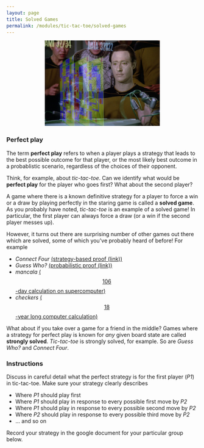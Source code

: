 ```yaml
---
layout: page
title: Solved Games
permalink: /modules/tic-tac-toe/solved-games
---
```


<p align="center"><img src="fig/data-star-trek.jpg" width="60%"/></p>


### Perfect play

The term **perfect play** refers to when a player plays a strategy that leads to the best possible outcome for that player, or the most likely best outcome in a probablistic scenario, regardless of the choices of their opponent.

Think, for example, about *tic-tac-toe*.  Can we identify what would be **perfect play** for the player who goes first?
What about the second player?

A game where there is a known definitive strategy for a player to force a win or a draw by playing perfectly in the staring game is called a **solved game**.  As you probably have noted, *tic-tac-toe* is an example of a solved game!  In particular, the first player can always force a draw (or a win if the second player messes up).

However, it turns out there are surprising number of other games out there which are solved, some of which you've probably heard of before!
For example
* *Connect Four* [(strategy-based proof (link))](http://www.informatik.uni-trier.de/~fernau/DSL0607/Masterthesis-Viergewinnt.pdf)
* *Guess Who?* [(probabilistic proof (link))](https://arxiv.org/pdf/1509.03327.pdf)
* *mancala* [($$106$$-day calculation on supercomputer)](https://jabaier.sitios.ing.uc.cl/iic2622/kalah.pdf)
* *checkers* [($$18$$-year long computer calculation)](https://www.theatlantic.com/technology/archive/2017/07/marion-tinsley-checkers/534111/)

What about if you take over a game for a friend in the middle?  Games where a strategy for perfect play is known for *any* given board state are called **strongly solved**.
*Tic-tac-toe* is strongly solved, for example.  So are *Guess Who?* and *Connect Four*.

### Instructions

Discuss in careful detail what the perfect strategy is for the first player (*P1*) in tic-tac-toe.  Make sure your strategy clearly describes
* Where *P1* should play first
* Where *P1* should play in response to every possible first move by *P2*
* Where *P1* should play in response to every possible second move by *P2*
* Where *P2* should play in response to every possible third move by *P2* 
* ... and so on

Record your strategy in the google document for your particular group below.

